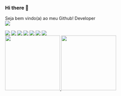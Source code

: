 ### Hi there 👋
Seja bem vindo(a) ao meu Github!
Developer
<br>
<img src="https://mir-s3-cdn-cf.behance.net/project_modules/disp/c88a6d87888907.5dc57717418ef.gif">

<img align="center" src="https://img.shields.io/badge/C%23-239120?style=for-the-badge&logo=c-sharp&logoColor=white">
<img align="center" src=	"https://img.shields.io/badge/HTML5-E34F26?style=for-the-badge&logo=html5&logoColor=white">
<img align="center" src="https://img.shields.io/badge/CSS3-1572B6?style=for-the-badge&logo=css3&logoColor=white">
<img align="center" src="https://img.shields.io/badge/JavaScript-F7DF1E?style=for-the-badge&logo=javascript&logoColor=black">
<img align="center" src="https://img.shields.io/badge/React-20232A?style=for-the-badge&logo=react&logoColor=61DAFB">
<img align="center" src="https://img.shields.io/badge/MySQL-00000F?style=for-the-badge&logo=mysql&logoColor=white">
<img align="center" src="https://img.shields.io/badge/SAP-0FAAFF?style=for-the-badge&logo=sap&logoColor=white">

<div>
<a href="https://github.com/mimirtello">
<img height="180em" src="https://github-readme-stats.vercel.app/api/top-langs/?username=mimirtello&layout=compact&langs_count=7&theme=dracula"/>
<img height="180em" src="https://github-readme-stats.vercel.app/api?username=mimirtello&show_icons=true&theme=dracula&include_all_commits=true&count_private=true"/>
</div>
<!--
**mimirtello/mimirtello** is a ✨ _special_ ✨ repository because its `README.md` (this file) appears on your GitHub profile.

Here are some ideas to get you started:

- 🔭 I’m currently working on ...
- 🌱 I’m currently learning ...
- 👯 I’m looking to collaborate on ...
- 🤔 I’m looking for help with ...
- 💬 Ask me about ...
- 📫 How to reach me: ...
- 😄 Pronouns: ...
- ⚡ Fun fact: ...
-->

